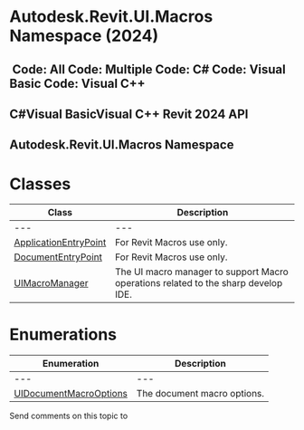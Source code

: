# Autodesk.Revit.UI.Macros Namespace (2024)

﻿
 Code: All Code: Multiple Code: C# Code: Visual Basic Code: Visual C++   
---  
C#Visual BasicVisual C++
Revit 2024 API  
---  
Autodesk.Revit.UI.Macros Namespace  
---  
# Classes
| Class | Description |
| --- | --- |
| --- | --- | --- |
| [ApplicationEntryPoint](7ff0ad2b-7713-ec77-ccc9-8a01fffcf83e.md "ApplicationEntryPoint Class") | For Revit Macros use only. |
| [DocumentEntryPoint](35587825-07cb-c541-40d6-3c648cbb5d08.md "DocumentEntryPoint Class") | For Revit Macros use only. |
| [UIMacroManager](187bf41e-4d8a-ecaf-d5f6-2579f9290681.md "UIMacroManager Class") | The UI macro manager to support Macro operations related to the sharp develop IDE. |

# Enumerations
| Enumeration | Description |
| --- | --- |
| --- | --- | --- |
| [UIDocumentMacroOptions](58b01732-d76b-ea31-8dd6-a2da7c90106d.md "UIDocumentMacroOptions Enumeration") | The document macro options. |

Send comments on this topic to 